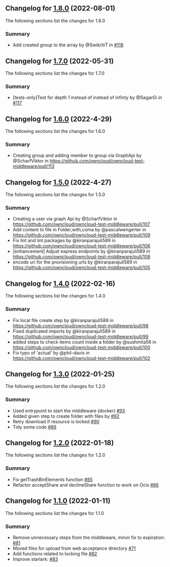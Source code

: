 ## Changelog for [1.8.0] (2022-08-01)
The following sections list the changes for 1.8.0

[1.8.0]: https://github.com/owncloud/owncloud-test-middleware/compare/v1.7.0...v1.8.0

### Summary
- Add created group to the array by @SwikritiT in [#118](https://github.com/owncloud/owncloud-test-middleware/pull/118)

## Changelog for [1.7.0] (2022-05-31)
The following sections list the changes for 1.7.0

[1.7.0]: https://github.com/owncloud/owncloud-test-middleware/compare/v1.6.0...v1.7.0

### Summary
- [tests-only]Test for depth 1 instead of instead of infinty by @SagarGi in [#117](https://github.com/owncloud/owncloud-test-middleware/pull/117)

## Changelog for [1.6.0] (2022-4-29)
The following sections list the changes for 1.6.0

[1.6.0]: https://github.com/owncloud/owncloud-test-middleware/compare/v1.5.0...v1.6.0

### Summary
- Creating group and adding member to group via GraphApi by @ScharfViktor in https://github.com/owncloud/owncloud-test-middleware/pull/113

## Changelog for [1.5.0] (2022-4-27)
The following sections list the changes for 1.5.0

[1.5.0]: https://github.com/owncloud/owncloud-test-middleware/compare/v1.4.0...v1.5.0

### Summary
- Creating a user via graph Api by @ScharfViktor in https://github.com/owncloud/owncloud-test-middleware/pull/107
- Add content to file in Folder,with,coma by @pascalwengerter in https://github.com/owncloud/owncloud-test-middleware/pull/109
- Fix lint and lint packages by @kiranparajuli589 in https://github.com/owncloud/owncloud-test-middleware/pull/106
- [enhancement] Adjust express endpoints by @kiranparajuli589 in https://github.com/owncloud/owncloud-test-middleware/pull/108
- encode uri for the provisioning urls by @kiranparajuli589 in https://github.com/owncloud/owncloud-test-middleware/pull/105

## Changelog for [1.4.0] (2022-02-16)

The following sections list the changes for 1.4.0

[1.4.0]: https://github.com/owncloud/owncloud-test-middleware/compare/v1.3.0...v1.4.0

### Summary
- Fix local file create step by @kiranparajuli589 in https://github.com/owncloud/owncloud-test-middleware/pull/98
- Fixed duplicated imports by @kiranparajuli589 in https://github.com/owncloud/owncloud-test-middleware/pull/99
- added steps to check items count inside a folder by @sushmita56 in https://github.com/owncloud/owncloud-test-middleware/pull/100
- Fix typo of 'actual' by @phil-davis in https://github.com/owncloud/owncloud-test-middleware/pull/102

## Changelog for [1.3.0] (2022-01-25)

The following sections list the changes for 1.2.0

[1.3.0]: https://github.com/owncloud/owncloud-test-middleware/compare/v1.2.0...v1.3.0

### Summary
- Used entrypoint to start the middleware (docker) [#93](https://github.com/owncloud/owncloud-test-middleware/pull/93)
- Added given step to create folder with files by [#92](https://github.com/owncloud/owncloud-test-middleware/pull/92)
- Retry download if resource is locked [#90](https://github.com/owncloud/owncloud-test-middleware/pull/90)
- Tidy some code [#89](https://github.com/owncloud/owncloud-test-middleware/pull/89)

## Changelog for [1.2.0] (2022-01-18)

The following sections list the changes for 1.2.0

[1.2.0]: https://github.com/owncloud/owncloud-test-middleware/compare/v1.1.0...v1.2.0

### Summary

- Fix getTrashBinElements function [#85](https://github.com/owncloud/owncloud-test-middleware/pull/85)
- Refactor acceptShare and declineShare function to work on Ocis [#86](https://github.com/owncloud/owncloud-test-middleware/pull/86)


## Changelog for [1.1.0] (2022-01-11)

The following sections list the changes for 1.1.0

[1.1.0]: https://github.com/owncloud/owncloud-test-middleware/compare/v1.0.0...v1.1.0

### Summary

- Remove unnecessary steps from the middleware, minor fix to expiration: [#81](https://github.com/owncloud/owncloud-test-middleware/pull/81)
- Moved files for upload from web acceptance directory [#71](https://github.com/owncloud/owncloud-test-middleware/pull/71)
- Add functions related to locking file [#82](https://github.com/owncloud/owncloud-test-middleware/pull/82)
- Improve starlark: [#83](https://github.com/owncloud/owncloud-test-middleware/pull/83)
